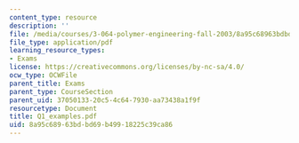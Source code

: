 ```yaml
---
content_type: resource
description: ''
file: /media/courses/3-064-polymer-engineering-fall-2003/8a95c68963bdbd69b49918225c39ca86_Q1_examples.pdf
file_type: application/pdf
learning_resource_types:
- Exams
license: https://creativecommons.org/licenses/by-nc-sa/4.0/
ocw_type: OCWFile
parent_title: Exams
parent_type: CourseSection
parent_uid: 37050133-20c5-4c64-7930-aa73438a1f9f
resourcetype: Document
title: Q1_examples.pdf
uid: 8a95c689-63bd-bd69-b499-18225c39ca86
---
```

